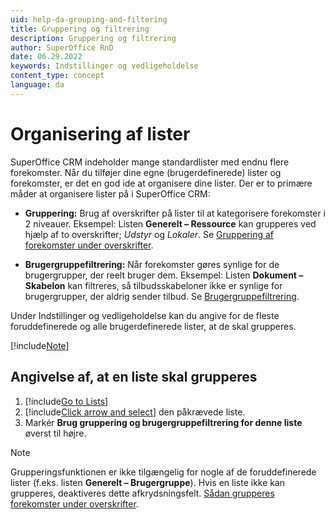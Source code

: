 ```yaml
---
uid: help-da-grouping-and-filtering
title: Gruppering og filtrering
description: Gruppering og filtrering
author: SuperOffice RnD
date: 06.29.2022
keywords: Indstillinger og vedligeholdelse
content_type: concept
language: da
---
```


# Organisering af lister

SuperOffice CRM indeholder mange standardlister med endnu flere forekomster. Når du tilføjer dine egne (brugerdefinerede) lister og forekomster, er det en god ide at organisere dine lister. Der er to primære måder at organisere lister på i SuperOffice CRM:

* **Gruppering:** Brug af overskrifter på lister til at kategorisere forekomster i 2 niveauer. Eksempel: Listen **Generelt – Ressource** kan grupperes ved hjælp af to overskrifter; *Udstyr* og *Lokaler*. Se [Gruppering af forekomster under overskrifter][1].

* **Brugergruppefiltrering:** Når forekomster gøres synlige for de brugergrupper, der reelt bruger dem. Eksempel: Listen **Dokument – Skabelon** kan filtreres, så tilbudsskabeloner ikke er synlige for brugergrupper, der aldrig sender tilbud. Se [Brugergruppefiltrering][2].

Under Indstillinger og vedligeholdelse kan du angive for de fleste foruddefinerede og alle brugerdefinerede lister, at de skal grupperes.

[!include[Note](../includes/note-minimum-list-items.md)]

## Angivelse af, at en liste skal grupperes

1. [!include[Go to Lists](../includes/goto-lists.md)]
2. [!include[Click arrow and select](../includes/expand-list.md)] den påkrævede liste.
3. Markér **Brug gruppering og brugergruppefiltrering for denne liste** øverst til højre.

> [!NOTE]
> Grupperingsfunktionen er ikke tilgængelig for nogle af de foruddefinerede lister (f.eks. listen **Generelt – Brugergruppe**). Hvis en liste ikke kan grupperes, deaktiveres dette afkrydsningsfelt. [Sådan grupperes forekomster under overskrifter][1].

<!-- Referenced links -->
[1]: grouping-items-under-headings.md
[2]:../../user-group-filtering.md

<!-- Referenced images -->
